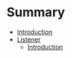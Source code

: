 # Summary

* [Introduction](README.md)
* [Listener](listener/introduction.md)
  * [Introduction](listener/introduction.md)

